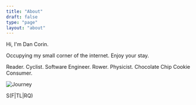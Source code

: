 ```yaml
---
title: "About"
draft: false
type: "page"
layout: "about"
---
```


Hi, I'm Dan Corin.

Occupying my small corner of the internet. Enjoy your stay.

Reader. Cyclist. Software Engineer. Rower. Physicist. Chocolate Chip Cookie Consumer.

![Journey](/images/composite.jpg)

S(F|TL|RQ)

